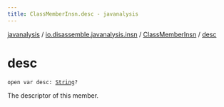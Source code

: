 ```yaml
---
title: ClassMemberInsn.desc - javanalysis
---
```


[javanalysis](../../index.html) / [io.disassemble.javanalysis.insn](../index.html) / [ClassMemberInsn](index.html) / [desc](./desc.html)

# desc

`open var desc: `[`String`](https://kotlinlang.org/api/latest/jvm/stdlib/kotlin/-string/index.html)`?`

The descriptor of this member.


